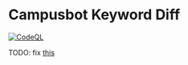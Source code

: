# Campusbot Keyword Diff

[![CodeQL](https://github.com/Attacktive/campusbot-keyword-diff/actions/workflows/codeql-analysis.yml/badge.svg)](https://github.com/Attacktive/campusbot-keyword-diff/actions/workflows/codeql-analysis.yml)

TODO: fix [this](https://github.com/Attacktive/campusbot-keyword-diff/actions/runs/2698662817)
